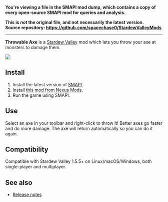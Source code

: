 **You're viewing a file in the SMAPI mod dump, which contains a copy of every open-source SMAPI mod
for queries and analysis.**

**This is _not_ the original file, and not necessarily the latest version.**  
**Source repository: https://github.com/spacechase0/StardewValleyMods**

----

**Throwable Axe** is a [Stardew Valley](http://stardewvalley.net/) mod which lets you throw your
axe at monsters to damage them.

![](screenshot.gif)

## Install
1. Install the latest version of [SMAPI](https://smapi.io).
2. Install [this mod from Nexus Mods](http://www.nexusmods.com/stardewvalley/mods/5097).
3. Run the game using SMAPI.

## Use
Select an axe in your toolbar and right-click to throw it! Better axes go faster and do more damage.
The axe will return automatically so you can do it again.

## Compatibility
Compatible with Stardew Valley 1.5.5+ on Linux/macOS/Windows, both single-player and multiplayer.

## See also
* [Release notes](release-notes.md)
